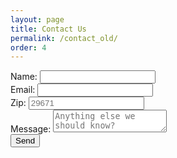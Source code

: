 ```yaml
---
layout: page
title: Contact Us
permalink: /contact_old/
order: 4
---
```


<form
  action="https://formspree.io/f/mblkjwgp"
  method="POST"
  class="form"
>
  <div class="form-control"><label>
    Name:
    <input type="text" name="name">
  </label>
  </div>
  <div class="form-control"><label>
    Email:
    <input type="email" name="email">
  </label>
  </div>
  <div class="form-control"><label>
    Zip:
    <input type="text" name="zip" placeholder="29671">
  </label>
  </div>
  <div class="form-control"><label>
    Message:
    <textarea name="message" id="comment" placeholder="Anything else we should know?"></textarea>
  </label>
  </div>
  <!-- your other form fields go here -->
  <button type="submit" class="form_button"><span>Send </span></button>
</form>